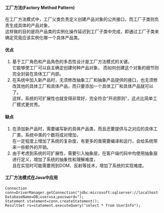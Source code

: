 #### 工厂方法(Factory Method Pattern)  

在工厂方法模式中，工厂父类负责定义创建产品对象的公共接口，而工厂子类则负责生成具体的产品对象，  
这样做的目的是将产品类的实例化操作延迟到工厂子类中完成，即通过工厂子类来确定究竟应该实例化哪一个具体产品类。  

#### 优点    

1. 基于工厂角色和产品角色的多态性设计是工厂方法模式的关键。  
它能够使工厂可以自主确定创建何种产品对象， 而如何创建这个对象的细节则完全封装在具体工厂内部。  
2. 在系统中加入新产品时，无须修改抽象工厂和抽象产品提供的接口，也无须修改其他的具体工厂和具体产品，而只要添加一个具体工厂和具体产品就可以了。  
这样，系统的可扩展性也就变得非常好，完全符合“开闭原则”，这点比简单工厂模式更优秀。

#### 缺点

1. 在添加新产品时，需要编写新的具体产品类，而且还要提供与之对应的具体工厂类，系统中类的个数将成对增加，  
在一定程度上增加了系统的复杂度，有更多的类需要编译和运行，会给系统带来一些额外的开销。  
2. 由于考虑到系统的可扩展性，需要引入抽象层，在客户端代码中均使用抽象层进行定义，增加了系统的抽象性和理解难度，  
且在实现时可能需要用到DOM、反射等技术，增加了系统的实现难度。  


#### 工厂方法模式在Java中应用  
```
Connection conn=DriverManager.getConnection("jdbc:microsoft:sqlserver://localhost:1433; DatabaseName=DB;user=sa;password=");
Statement statement=conn.createStatement();
ResultSet rs=statement.executeQuery("select * from UserInfo");
```